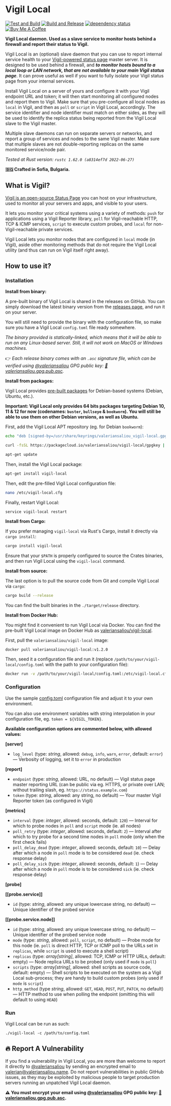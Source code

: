 # Vigil Local

[![Test and Build](https://github.com/valeriansaliou/vigil-local/workflows/Test%20and%20Build/badge.svg?branch=master)](https://github.com/valeriansaliou/vigil-local/actions?query=workflow%3A%22Test+and+Build%22) [![Build and Release](https://github.com/valeriansaliou/vigil-local/workflows/Build%20and%20Release/badge.svg)](https://github.com/valeriansaliou/vigil-local/actions?query=workflow%3A%22Build+and+Release%22) [![dependency status](https://deps.rs/repo/github/valeriansaliou/vigil-local/status.svg)](https://deps.rs/repo/github/valeriansaliou/vigil-local) [![Buy Me A Coffee](https://img.shields.io/badge/buy%20me%20a%20coffee-donate-yellow.svg)](https://www.buymeacoffee.com/valeriansaliou)

**Vigil Local daemon. Used as a slave service to monitor hosts behind a firewall and report their status to Vigil.**

Vigil Local is an (optional) slave daemon that you can use to report internal service health to your [Vigil-powered status page](https://github.com/valeriansaliou/vigil) master server. It is designed to be used behind a firewall, and _**to monitor hosts bound to a local loop or LAN network, that are not available to your main Vigil status page**_. It can prove useful as well if you want to fully isolate your Vigil status page from your internal services.

Install Vigil Local on a server of yours and configure it with your Vigil endpoint URL and token; it will then start monitoring all configured nodes and report them to Vigil. Make sure that you pre-configure all local nodes as `local` in Vigil, and then as `poll` or `script` in Vigil Local, accordingly. The service identifier and node identifier must match on either sides, as they will be used to identify the replica status being reported from the Vigil Local slave to the Vigil master.

Multiple slave daemons can run on separate servers or networks, and report a group of services and nodes to the same Vigil master. Make sure that multiple slaves are not double-reporting replicas on the same monitored service/node pair.

_Tested at Rust version: `rustc 1.62.0 (a8314ef7d 2022-06-27)`_

**🇧🇬 Crafted in Sofia, Bulgaria.**

## What is Vigil?

[Vigil is an open-source Status Page](https://github.com/valeriansaliou/vigil) you can host on your infrastructure, used to monitor all your servers and apps, and visible to your users.

It lets you monitor your critical systems using a variety of methods: `push` for applications using a Vigil Reporter library, `poll` for Vigil-reachable HTTP, TCP & ICMP services, `script` to execute custom probes, and `local` for non-Vigil-reachable private services.

Vigil Local lets you monitor nodes that are configured in `local` mode (in Vigil), aside other monitoring methods that do not require the Vigil Local utility (and thus can run on Vigil itself right away).

## How to use it?

### Installation

**Install from binary:**

A pre-built binary of Vigil Local is shared in the releases on GitHub. You can simply download the latest binary version from the [releases page](https://github.com/valeriansaliou/vigil-local/releases), and run it on your server.

You will still need to provide the binary with the configuration file, so make sure you have a Vigil Local `config.toml` file ready somewhere.

_The binary provided is statically-linked, which means that it will be able to run on any Linux-based server. Still, it will not work on MacOS or Windows machines._

👉 _Each release binary comes with an `.asc` signature file, which can be verified using [@valeriansaliou](https://github.com/valeriansaliou) GPG public key: [:key:valeriansaliou.gpg.pub.asc](https://valeriansaliou.name/files/keys/valeriansaliou.gpg.pub.asc)._

**Install from packages:**

Vigil Local provides [pre-built packages](https://packagecloud.io/valeriansaliou/vigil-local) for Debian-based systems (Debian, Ubuntu, etc.).

**Important: Vigil Local only provides 64 bits packages targeting Debian 10, 11 & 12 for now (codenames: `buster`, `bullseye` & `bookworm`). You will still be able to use them on other Debian versions, as well as Ubuntu.**

First, add the Vigil Local APT repository (eg. for Debian `bookworm`):

```bash
echo "deb [signed-by=/usr/share/keyrings/valeriansaliou_vigil-local.gpg] https://packagecloud.io/valeriansaliou/vigil-local/debian/ bookworm main" > /etc/apt/sources.list.d/valeriansaliou_vigil-local.list
```

```bash
curl -fsSL https://packagecloud.io/valeriansaliou/vigil-local/gpgkey | gpg --dearmor -o /usr/share/keyrings/valeriansaliou_vigil-local.gpg
```

```bash
apt-get update
```

Then, install the Vigil Local package:

```bash
apt-get install vigil-local
```

Then, edit the pre-filled Vigil Local configuration file:

```bash
nano /etc/vigil-local.cfg
```

Finally, restart Vigil Local:

```
service vigil-local restart
```

**Install from Cargo:**

If you prefer managing `vigil-local` via Rust's Cargo, install it directly via `cargo install`:

```bash
cargo install vigil-local
```

Ensure that your `$PATH` is properly configured to source the Crates binaries, and then run Vigil Local using the `vigil-local` command.

**Install from source:**

The last option is to pull the source code from Git and compile Vigil Local via `cargo`:

```bash
cargo build --release
```

You can find the built binaries in the `./target/release` directory.

**Install from Docker Hub:**

You might find it convenient to run Vigil Local via Docker. You can find the pre-built Vigil Local image on Docker Hub as [valeriansaliou/vigil-local](https://hub.docker.com/r/valeriansaliou/vigil-local/).

First, pull the `valeriansaliou/vigil-local` image:

```bash
docker pull valeriansaliou/vigil-local:v1.2.0
```

Then, seed it a configuration file and run it (replace `/path/to/your/vigil-local/config.toml` with the path to your configuration file):

```bash
docker run -v /path/to/your/vigil-local/config.toml:/etc/vigil-local.cfg valeriansaliou/vigil-local:v1.2.0
```

### Configuration

Use the sample [config.toml](https://github.com/barthap/vigil-local/blob/master/config.toml) configuration file and adjust it to your own environment.

You can also use environment variables with string interpolation in your configuration file, eg. `token = ${VIGIL_TOKEN}`.

**Available configuration options are commented below, with allowed values:**

**[server]**

- `log_level` (type: _string_, allowed: `debug`, `info`, `warn`, `error`, default: `error`) — Verbosity of logging, set it to `error` in production

**[report]**

- `endpoint` (type: _string_, allowed: URL, no default) — Vigil status page master reporting URL (can be public via eg. HTTPS, or private over LAN; without trailing slash, eg. `https://status.example.com`)
- `token` (type: _string_, allowed: any string, no default) — Your master Vigil Reporter token (as configured in Vigil)

**[metrics]**

- `interval` (type: _integer_, allowed: seconds, default: `120`) — Interval for which to probe nodes in `poll` and `script` mode (ie. all nodes)
- `poll_retry` (type: _integer_, allowed: seconds, default: `2`) — Interval after which to try probe for a second time nodes in `poll` mode (only when the first check fails)
- `poll_delay_dead` (type: _integer_, allowed: seconds, default: `10`) — Delay after which a node in `poll` mode is to be considered `dead` (ie. check response delay)
- `poll_delay_sick` (type: _integer_, allowed: seconds, default: `1`) — Delay after which a node in `poll` mode is to be considered `sick` (ie. check response delay)

**[probe]**

**[[probe.service]]**

- `id` (type: _string_, allowed: any unique lowercase string, no default) — Unique identifier of the probed service

**[[probe.service.node]]**

- `id` (type: _string_, allowed: any unique lowercase string, no default) — Unique identifier of the probed service node
- `mode` (type: _string_, allowed: `poll`, `script`, no default) — Probe mode for this node (ie. `poll` is direct HTTP, TCP or ICMP poll to the URLs set in `replicas`, while `script` is used to execute a shell script)
- `replicas` (type: _array[string]_, allowed: TCP, ICMP or HTTP URLs, default: empty) — Node replica URLs to be probed (only used if `mode` is `poll`)
- `scripts` (type: _array[string]_, allowed: shell scripts as source code, default: empty) — Shell scripts to be executed on the system as a Vigil Local sub-process; they are handy to build custom probes (only used if `mode` is `script`)
- `http_method` (type _string_, allowed: `GET`, `HEAD`, `POST`, `PUT`, `PATCH`, no default) — HTTP method to use when polling the endpoint (omitting this will default to using `HEAD`)

### Run

Vigil Local can be run as such:

`./vigil-local -c /path/to/config.toml`

## :fire: Report A Vulnerability

If you find a vulnerability in Vigil Local, you are more than welcome to report it directly to [@valeriansaliou](https://github.com/valeriansaliou) by sending an encrypted email to [valerian@valeriansaliou.name](mailto:valerian@valeriansaliou.name). Do not report vulnerabilities in public GitHub issues, as they may be exploited by malicious people to target production servers running an unpatched Vigil Local daemon.

**:warning: You must encrypt your email using [@valeriansaliou](https://github.com/valeriansaliou) GPG public key: [:key:valeriansaliou.gpg.pub.asc](https://valeriansaliou.name/files/keys/valeriansaliou.gpg.pub.asc).**
